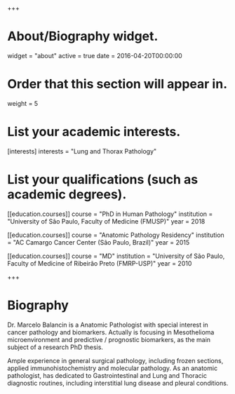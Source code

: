 +++
# About/Biography widget.
widget = "about"
active = true
date = 2016-04-20T00:00:00

# Order that this section will appear in.
weight = 5

# List your academic interests.
[interests]
  interests = "Lung and Thorax Pathology"

# List your qualifications (such as academic degrees).
[[education.courses]]
  course = "PhD in Human Pathology"
  institution = "University of São Paulo, Faculty of Medicine (FMUSP)"
  year = 2018

[[education.courses]]
  course = "Anatomic Pathology Residency"
  institution = "AC Camargo Cancer Center (São Paulo, Brazil)"
  year = 2015

[[education.courses]]
  course = "MD"
  institution = "University of São Paulo, Faculty of Medicine of Ribeirão Preto (FMRP-USP)"
  year = 2010

+++

# Biography

Dr. Marcelo Balancin is a Anatomic Pathologist with special interest in cancer pathology and biomarkers. Actually is focusing in Mesothelioma microenvironment and predictive / prognostic biomarkers, as the main subject of a research PhD thesis.

Ample experience in general surgical pathology, including frozen sections, applied immunohistochemistry and molecular pathology. As an anatomic pathologist, has dedicated to Gastrointestinal and Lung and Thoracic diagnostic routines, including interstitial lung disease and pleural conditions.
